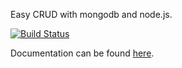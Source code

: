 Easy CRUD with mongodb and node.js. 

[![Build Status](https://travis-ci.org/ksnabb/crud.png?branch=master)](https://travis-ci.org/ksnabb/crud)

Documentation can be found [here](http://ksnabb.github.io/crud/).
